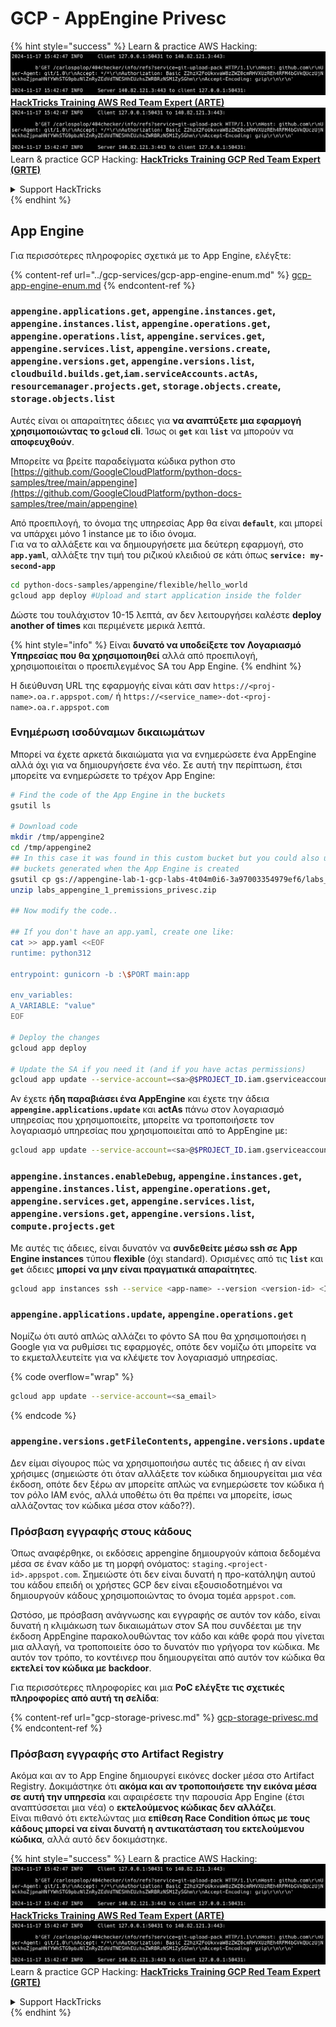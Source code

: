 # GCP - AppEngine Privesc

{% hint style="success" %}
Learn & practice AWS Hacking:<img src="../../../.gitbook/assets/image (1).png" alt="" data-size="line">[**HackTricks Training AWS Red Team Expert (ARTE)**](https://training.hacktricks.xyz/courses/arte)<img src="../../../.gitbook/assets/image (1).png" alt="" data-size="line">\
Learn & practice GCP Hacking: <img src="../../../.gitbook/assets/image (2).png" alt="" data-size="line">[**HackTricks Training GCP Red Team Expert (GRTE)**<img src="../../../.gitbook/assets/image (2).png" alt="" data-size="line">](https://training.hacktricks.xyz/courses/grte)

<details>

<summary>Support HackTricks</summary>

* Check the [**subscription plans**](https://github.com/sponsors/carlospolop)!
* **Join the** 💬 [**Discord group**](https://discord.gg/hRep4RUj7f) or the [**telegram group**](https://t.me/peass) or **follow** us on **Twitter** 🐦 [**@hacktricks\_live**](https://twitter.com/hacktricks\_live)**.**
* **Share hacking tricks by submitting PRs to the** [**HackTricks**](https://github.com/carlospolop/hacktricks) and [**HackTricks Cloud**](https://github.com/carlospolop/hacktricks-cloud) github repos.

</details>
{% endhint %}

## App Engine

Για περισσότερες πληροφορίες σχετικά με το App Engine, ελέγξτε:

{% content-ref url="../gcp-services/gcp-app-engine-enum.md" %}
[gcp-app-engine-enum.md](../gcp-services/gcp-app-engine-enum.md)
{% endcontent-ref %}

### `appengine.applications.get`, `appengine.instances.get`, `appengine.instances.list`, `appengine.operations.get`, `appengine.operations.list`, `appengine.services.get`, `appengine.services.list`, `appengine.versions.create`, `appengine.versions.get`, `appengine.versions.list`, `cloudbuild.builds.get`,`iam.serviceAccounts.actAs`, `resourcemanager.projects.get`, `storage.objects.create`, `storage.objects.list`

Αυτές είναι οι απαραίτητες άδειες για **να αναπτύξετε μια εφαρμογή χρησιμοποιώντας το `gcloud` cli**. Ίσως οι **`get`** και **`list`** να μπορούν να **αποφευχθούν**.

Μπορείτε να βρείτε παραδείγματα κώδικα python στο [https://github.com/GoogleCloudPlatform/python-docs-samples/tree/main/appengine](https://github.com/GoogleCloudPlatform/python-docs-samples/tree/main/appengine)

Από προεπιλογή, το όνομα της υπηρεσίας App θα είναι **`default`**, και μπορεί να υπάρχει μόνο 1 instance με το ίδιο όνομα.\
Για να το αλλάξετε και να δημιουργήσετε μια δεύτερη εφαρμογή, στο **`app.yaml`**, αλλάξτε την τιμή του ριζικού κλειδιού σε κάτι όπως **`service: my-second-app`**
```bash
cd python-docs-samples/appengine/flexible/hello_world
gcloud app deploy #Upload and start application inside the folder
```
Δώστε του τουλάχιστον 10-15 λεπτά, αν δεν λειτουργήσει καλέστε **deploy another of times** και περιμένετε μερικά λεπτά.

{% hint style="info" %}
Είναι **δυνατό να υποδείξετε τον Λογαριασμό Υπηρεσίας που θα χρησιμοποιηθεί** αλλά από προεπιλογή, χρησιμοποιείται ο προεπιλεγμένος SA του App Engine.
{% endhint %}

Η διεύθυνση URL της εφαρμογής είναι κάτι σαν `https://<proj-name>.oa.r.appspot.com/` ή `https://<service_name>-dot-<proj-name>.oa.r.appspot.com`

### Ενημέρωση ισοδύναμων δικαιωμάτων

Μπορεί να έχετε αρκετά δικαιώματα για να ενημερώσετε ένα AppEngine αλλά όχι για να δημιουργήσετε ένα νέο. Σε αυτή την περίπτωση, έτσι μπορείτε να ενημερώσετε το τρέχον App Engine:
```bash
# Find the code of the App Engine in the buckets
gsutil ls

# Download code
mkdir /tmp/appengine2
cd /tmp/appengine2
## In this case it was found in this custom bucket but you could also use the
## buckets generated when the App Engine is created
gsutil cp gs://appengine-lab-1-gcp-labs-4t04m0i6-3a97003354979ef6/labs_appengine_1_premissions_privesc.zip .
unzip labs_appengine_1_premissions_privesc.zip

## Now modify the code..

## If you don't have an app.yaml, create one like:
cat >> app.yaml <<EOF
runtime: python312

entrypoint: gunicorn -b :\$PORT main:app

env_variables:
A_VARIABLE: "value"
EOF

# Deploy the changes
gcloud app deploy

# Update the SA if you need it (and if you have actas permissions)
gcloud app update --service-account=<sa>@$PROJECT_ID.iam.gserviceaccount.com
```
Αν έχετε **ήδη παραβιάσει ένα AppEngine** και έχετε την άδεια **`appengine.applications.update`** και **actAs** πάνω στον λογαριασμό υπηρεσίας που χρησιμοποιείτε, μπορείτε να τροποποιήσετε τον λογαριασμό υπηρεσίας που χρησιμοποιείται από το AppEngine με:
```bash
gcloud app update --service-account=<sa>@$PROJECT_ID.iam.gserviceaccount.com
```
### `appengine.instances.enableDebug`, `appengine.instances.get`, `appengine.instances.list`, `appengine.operations.get`, `appengine.services.get`, `appengine.services.list`, `appengine.versions.get`, `appengine.versions.list`, `compute.projects.get`

Με αυτές τις άδειες, είναι δυνατόν να **συνδεθείτε μέσω ssh σε App Engine instances** τύπου **flexible** (όχι standard). Ορισμένες από τις **`list`** και **`get`** άδειες **μπορεί να μην είναι πραγματικά απαραίτητες**.
```bash
gcloud app instances ssh --service <app-name> --version <version-id> <ID>
```
### `appengine.applications.update`, `appengine.operations.get`

Νομίζω ότι αυτό απλώς αλλάζει το φόντο SA που θα χρησιμοποιήσει η Google για να ρυθμίσει τις εφαρμογές, οπότε δεν νομίζω ότι μπορείτε να το εκμεταλλευτείτε για να κλέψετε τον λογαριασμό υπηρεσίας.

{% code overflow="wrap" %}
```bash
gcloud app update --service-account=<sa_email>
```
{% endcode %}

### `appengine.versions.getFileContents`, `appengine.versions.update`

Δεν είμαι σίγουρος πώς να χρησιμοποιήσω αυτές τις άδειες ή αν είναι χρήσιμες (σημειώστε ότι όταν αλλάξετε τον κώδικα δημιουργείται μια νέα έκδοση, οπότε δεν ξέρω αν μπορείτε απλώς να ενημερώσετε τον κώδικα ή τον ρόλο IAM ενός, αλλά υποθέτω ότι θα πρέπει να μπορείτε, ίσως αλλάζοντας τον κώδικα μέσα στον κάδο??).

### Πρόσβαση εγγραφής στους κάδους

Όπως αναφέρθηκε, οι εκδόσεις appengine δημιουργούν κάποια δεδομένα μέσα σε έναν κάδο με τη μορφή ονόματος: `staging.<project-id>.appspot.com`. Σημειώστε ότι δεν είναι δυνατή η προ-κατάληψη αυτού του κάδου επειδή οι χρήστες GCP δεν είναι εξουσιοδοτημένοι να δημιουργούν κάδους χρησιμοποιώντας το όνομα τομέα `appspot.com`.

Ωστόσο, με πρόσβαση ανάγνωσης και εγγραφής σε αυτόν τον κάδο, είναι δυνατή η κλιμάκωση των δικαιωμάτων στον SA που συνδέεται με την έκδοση AppEngine παρακολουθώντας τον κάδο και κάθε φορά που γίνεται μια αλλαγή, να τροποποιείτε όσο το δυνατόν πιο γρήγορα τον κώδικα. Με αυτόν τον τρόπο, το κοντέινερ που δημιουργείται από αυτόν τον κώδικα θα **εκτελεί τον κώδικα με backdoor**.

Για περισσότερες πληροφορίες και μια **PoC ελέγξτε τις σχετικές πληροφορίες από αυτή τη σελίδα**:

{% content-ref url="gcp-storage-privesc.md" %}
[gcp-storage-privesc.md](gcp-storage-privesc.md)
{% endcontent-ref %}

### Πρόσβαση εγγραφής στο Artifact Registry

Ακόμα και αν το App Engine δημιουργεί εικόνες docker μέσα στο Artifact Registry. Δοκιμάστηκε ότι **ακόμα και αν τροποποιήσετε την εικόνα μέσα σε αυτή την υπηρεσία** και αφαιρέσετε την παρουσία App Engine (έτσι αναπτύσσεται μια νέα) ο **εκτελούμενος κώδικας δεν αλλάζει**.\
Είναι πιθανό ότι εκτελώντας μια **επίθεση Race Condition όπως με τους κάδους μπορεί να είναι δυνατή η αντικατάσταση του εκτελούμενου κώδικα**, αλλά αυτό δεν δοκιμάστηκε.

{% hint style="success" %}
Learn & practice AWS Hacking:<img src="../../../.gitbook/assets/image (1).png" alt="" data-size="line">[**HackTricks Training AWS Red Team Expert (ARTE)**](https://training.hacktricks.xyz/courses/arte)<img src="../../../.gitbook/assets/image (1).png" alt="" data-size="line">\
Learn & practice GCP Hacking: <img src="../../../.gitbook/assets/image (2).png" alt="" data-size="line">[**HackTricks Training GCP Red Team Expert (GRTE)**<img src="../../../.gitbook/assets/image (2).png" alt="" data-size="line">](https://training.hacktricks.xyz/courses/grte)

<details>

<summary>Support HackTricks</summary>

* Check the [**subscription plans**](https://github.com/sponsors/carlospolop)!
* **Join the** 💬 [**Discord group**](https://discord.gg/hRep4RUj7f) or the [**telegram group**](https://t.me/peass) or **follow** us on **Twitter** 🐦 [**@hacktricks\_live**](https://twitter.com/hacktricks\_live)**.**
* **Share hacking tricks by submitting PRs to the** [**HackTricks**](https://github.com/carlospolop/hacktricks) and [**HackTricks Cloud**](https://github.com/carlospolop/hacktricks-cloud) github repos.

</details>
{% endhint %}
